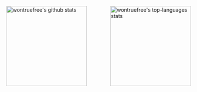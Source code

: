 <div>
  <img align="left" height="220em" alt="wontruefree's github stats" src="https://github-readme-stats.vercel.app/api?username=wontruefree&theme=chartreuse-dark&show_icons=true" />
  <img align="right" height="220em" alt="wontruefree's top-languages stats" src="https://github-readme-stats.vercel.app/api/top-langs/?username=wontruefree&theme=chartreuse-dark" />
</div>
